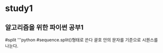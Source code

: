  study1
 ================

알고리즘을 위한 파이썬 공부1
---------------------------


#split
'''python
#sequence.split()형태로 쓴다 괄호 안의 문자를 기준으로 시퀀스를 나눈다.









